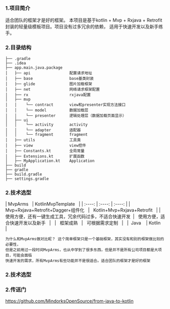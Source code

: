 ### 1.项目简介
适合团队的框架才是好的框架。
本项目是基于kotlin + Mvp + Rxjava + Retrofit 封装的轻量级模板项目。项目没有过多冗余的依赖，
适用于快速开发以及新手练手。

### 2.目录结构
```
├── .gradle
├── .idea
├── app.main.java.package
│   ├── api                 配置请求地址
│   ├── base                base基类封装
│   ├── glide               图片加载框架
│   ├── net                 网络请求框架配置
│   ├── rx                  rxjava配置
│   ├── mvp
│   │    └── contract       view和presenter实现方法接口
│   │    └── model          数据加载层
│   │    └── presenter      逻辑处理层（数据加载页面显示）
│   ├── ui
│   │    └── activity       activity
│   │    └── adapter        适配器
│   │    └── fragment       fragment
│   ├── utils               工具类
│   ├── view                view控件
│   ├── Constants.kt        全局常量
│   ├── Extensions.kt       扩展函数
│   ├── MyApplication.kt    Application
├── build
├── gradle
├── build.gradle
├── settings.gradle

```

### 2.技术选型

| MvpArms   | KotlinMvpTemplate    |
| :----: | :----:   | :----: |
|   Mvp+Rxjava+Retrofit+Dagger+组件化    |   Kotlin+Mvp+Rxjava+Retrofit    |
|   使用方便，还有一键生成工具，冗余代码过多，不适合快速开发   |   使用方便，适合快速开发以及新手    |  
|   框架成熟    |   可根据需求定制    |  
|   Java     | Kotlin      |  

```
为什么和MvpArms做对比昵？ 这个简单框架只是一个基础框架，其实没有和别的框架做比较的必要性，
但是之前用过一段时间MvpArms，也从中学到了很多东西，但是并不是所有公司项目都是大项目，可能会面临
快速开发的需求，所有MvpArms有些功能并不是很适合。适合团队的框架才是好的框架
```

### 2.技术选型
### 2.传送门
https://github.com/MindorksOpenSource/from-java-to-kotlin